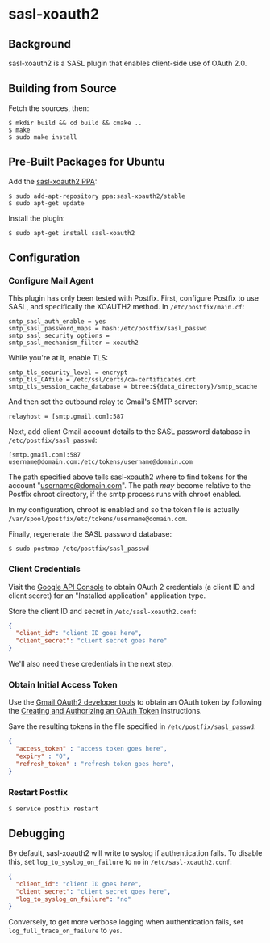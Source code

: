 # sasl-xoauth2

## Background

sasl-xoauth2 is a SASL plugin that enables client-side use of OAuth 2.0.

## Building from Source

Fetch the sources, then:

```
$ mkdir build && cd build && cmake ..
$ make
$ sudo make install
```

## Pre-Built Packages for Ubuntu

Add the [sasl-xoauth2 PPA](https://launchpad.net/~sasl-xoauth2/+archive/ubuntu/stable):

```
$ sudo add-apt-repository ppa:sasl-xoauth2/stable
$ sudo apt-get update
```

Install the plugin:

```
$ sudo apt-get install sasl-xoauth2
```

## Configuration

### Configure Mail Agent

This plugin has only been tested with Postfix. First, configure Postfix to use
SASL, and specifically the XOAUTH2 method. In `/etc/postfix/main.cf`:

```
smtp_sasl_auth_enable = yes
smtp_sasl_password_maps = hash:/etc/postfix/sasl_passwd
smtp_sasl_security_options =
smtp_sasl_mechanism_filter = xoauth2
```

While you're at it, enable TLS:

```
smtp_tls_security_level = encrypt
smtp_tls_CAfile = /etc/ssl/certs/ca-certificates.crt
smtp_tls_session_cache_database = btree:${data_directory}/smtp_scache
```

And then set the outbound relay to Gmail's SMTP server:

```
relayhost = [smtp.gmail.com]:587
```

Next, add client Gmail account details to the SASL password database in
`/etc/postfix/sasl_passwd`:

```
[smtp.gmail.com]:587 username@domain.com:/etc/tokens/username@domain.com
```

The path specified above tells sasl-xoauth2 where to find tokens for the account
"username@domain.com". The path *may* become relative to the Postfix chroot
directory, if the smtp process runs with chroot enabled.

In my configuration, chroot is enabled and so the token file is actually
`/var/spool/postfix/etc/tokens/username@domain.com`.

Finally, regenerate the SASL password database:

```
$ sudo postmap /etc/postfix/sasl_passwd
```

### Client Credentials

Visit the [Google API Console](https://console.developers.google.com/) to obtain
OAuth 2 credentials (a client ID and client secret) for an "Installed
application" application type.

Store the client ID and secret in `/etc/sasl-xoauth2.conf`:

```json
{
  "client_id": "client ID goes here",
  "client_secret": "client secret goes here"
}
```

We'll also need these credentials in the next step.

### Obtain Initial Access Token

Use the [Gmail OAuth2 developer tools](https://github.com/google/gmail-oauth2-tools/)
to obtain an OAuth token by following the [Creating and Authorizing an OAuth
Token](https://github.com/google/gmail-oauth2-tools/wiki/OAuth2DotPyRunThrough#creating-and-authorizing-an-oauth-token)
instructions.

Save the resulting tokens in the file specified in `/etc/postfix/sasl_passwd`:

```json
{
  "access_token" : "access token goes here",
  "expiry" : "0",
  "refresh_token" : "refresh token goes here",
}
```

### Restart Postfix

```
$ service postfix restart
```

## Debugging

By default, sasl-xoauth2 will write to syslog if authentication fails. To
disable this, set `log_to_syslog_on_failure` to `no` in `/etc/sasl-xoauth2.conf`:

```json
{
  "client_id": "client ID goes here",
  "client_secret": "client secret goes here",
  "log_to_syslog_on_failure": "no"
}
```

Conversely, to get more verbose logging when authentication fails, set
`log_full_trace_on_failure` to `yes`.
